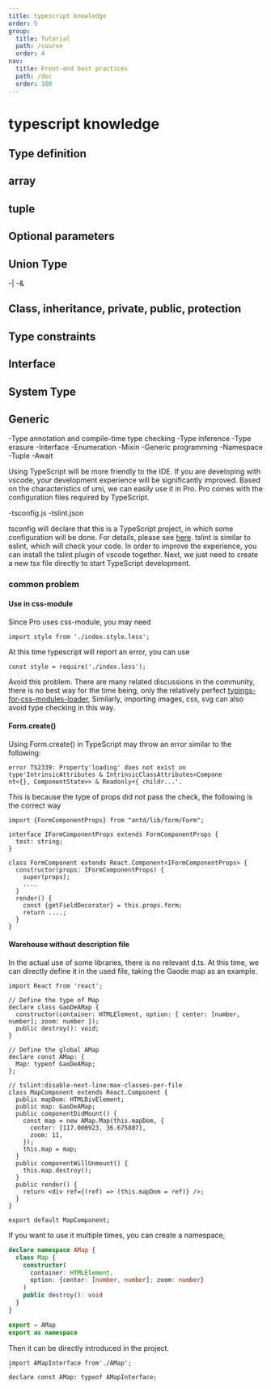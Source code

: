 ```yaml
---
title: typescript knowledge
order: 5
group:
  title: Tutorial
  path: /course
  order: 4
nav:
  title: Front-end best practices
  path: /doc
  order: 100
---
```


# typescript knowledge

## Type definition

## array

## tuple

## Optional parameters

## Union Type

-| -&

## Class, inheritance, private, public, protection

## Type constraints

## Interface

## System Type

## Generic

-Type annotation and compile-time type checking -Type inference -Type erasure -Interface -Enumeration -Mixin -Generic programming -Namespace -Tuple -Await

Using TypeScript will be more friendly to the IDE. If you are developing with vscode, your development experience will be significantly improved. Based on the characteristics of umi, we can easily use it in Pro. Pro comes with the configuration files required by TypeScript.

-tsconfig.js -tslint.json

tsconfig will declare that this is a TypeScript project, in which some configuration will be done. For details, please see [here](https://www.typescriptlang.org/docs/handbook/tsconfig-json.html). tslint is similar to eslint, which will check your code. In order to improve the experience, you can install the tslint plugin of vscode together. Next, we just need to create a new tsx file directly to start TypeScript development.

### common problem

#### Use in css-module

Since Pro uses css-module, you may need

```tsx |pure
import style from './index.style.less';
```

At this time typescript will report an error, you can use

```tsx |pure
const style = require('./index.less');
```

Avoid this problem. There are many related discussions in the community, there is no best way for the time being, only the relatively perfect [typings-for-css-modules-loader](https://github.com/Jimdo/typings-for-css-modules-loader), Similarly, importing images, css, svg can also avoid type checking in this way.

#### Form.create()

Using Form.create() in TypeScript may throw an error similar to the following:

```tsx |pure
error TS2339: Property'loading' does not exist on type'IntrinsicAttributes & IntrinsicClassAttributes<Compone
nt<{}, ComponentState>> & Readonly<{ childr...'.

```

This is because the type of props did not pass the check, the following is the correct way

```tsx |pure
import {FormComponentProps} from "antd/lib/form/Form";

interface IFormComponentProps extends FormComponentProps {
  test: string;
}

class FormComponent extends React.Component<IFormComponentProps> {
  constructor(props: IFormComponentProps) {
    super(props);
    ....
  }
  render() {
    const {getFieldDecorator} = this.props.form;
    return ....;
  }
}
```

#### Warehouse without description file

In the actual use of some libraries, there is no relevant d.ts. At this time, we can directly define it in the used file, taking the Gaode map as an example.

```tsx |pure
import React from 'react';

// Define the type of Map
declare class GaoDeAMap {
  constructor(container: HTMLElement, option: { center: [number, number]; zoom: number });
  public destroy(): void;
}

// Define the global AMap
declare const AMap: {
  Map: typeof GaoDeAMap;
};

// tslint:disable-next-line:max-classes-per-file
class MapComponent extends React.Component {
  public mapDom: HTMLDivElement;
  public map: GaoDeAMap;
  public componentDidMount() {
    const map = new AMap.Map(this.mapDom, {
      center: [117.000923, 36.675807],
      zoom: 11,
    });
    this.map = map;
  }
  public componentWillUnmount() {
    this.map.destroy();
  }
  public render() {
    return <div ref={(ref) => (this.mapDom = ref)} />;
  }
}

export default MapComponent;
```

If you want to use it multiple times, you can create a namespace,

```ts
declare namespace AMap {
  class Map {
    constructor(
      container: HTMLElement,
      option: {center: [number, number]; zoom: number}
    )
    public destroy(): void
  }
}

export = AMap
export as namespace
```

Then it can be directly introduced in the project.

```tsx |pure
import AMapInterface from'./AMap';
`
declare const AMap: typeof AMapInterface;
```
